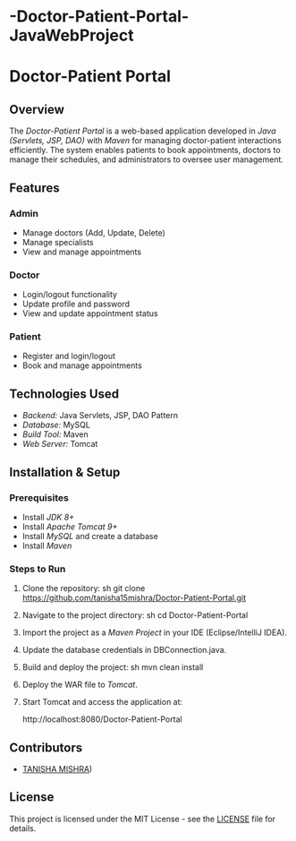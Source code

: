 # -Doctor-Patient-Portal-JavaWebProject
# Doctor-Patient Portal

## Overview
The *Doctor-Patient Portal* is a web-based application developed in *Java (Servlets, JSP, DAO)* with *Maven* for managing doctor-patient interactions efficiently. The system enables patients to book appointments, doctors to manage their schedules, and administrators to oversee user management.

## Features
### Admin
- Manage doctors (Add, Update, Delete)
- Manage specialists
- View and manage appointments

### Doctor
- Login/logout functionality
- Update profile and password
- View and update appointment status

### Patient
- Register and login/logout
- Book and manage appointments

## Technologies Used
- *Backend:* Java Servlets, JSP, DAO Pattern
- *Database:* MySQL
- *Build Tool:* Maven
- *Web Server:* Tomcat

## Installation & Setup
### Prerequisites
- Install *JDK 8+*
- Install *Apache Tomcat 9+*
- Install *MySQL* and create a database
- Install *Maven*

### Steps to Run
1. Clone the repository:
   sh
   git clone https://github.com/tanisha15mishra/Doctor-Patient-Portal.git
   
2. Navigate to the project directory:
   sh
   cd Doctor-Patient-Portal
   
3. Import the project as a *Maven Project* in your IDE (Eclipse/IntelliJ IDEA).
4. Update the database credentials in DBConnection.java.
5. Build and deploy the project:
   sh
   mvn clean install
   
6. Deploy the WAR file to *Tomcat*.
7. Start Tomcat and access the application at:
   
   http://localhost:8080/Doctor-Patient-Portal
   

## Contributors
- [TANISHA MISHRA](https://github.com/tanisha15mishra))

## License
This project is licensed under the MIT License - see the [LICENSE](LICENSE) file for details.
